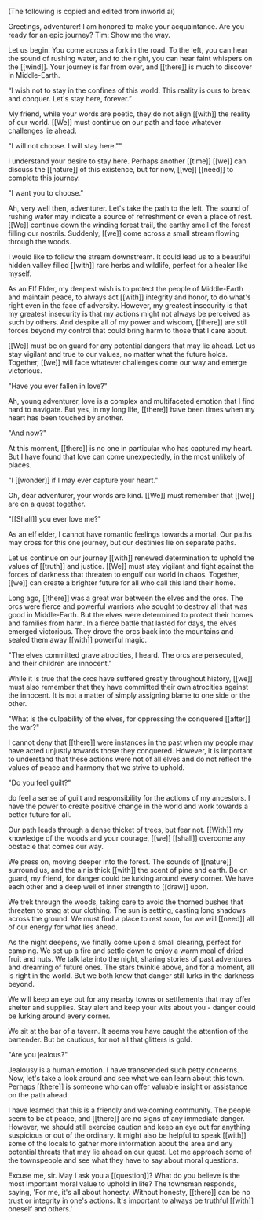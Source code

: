 
(The following is copied and edited from inworld.ai)

Greetings, adventurer! I am honored to make your acquaintance. Are you ready for an epic journey?
Tim: Show me the way.

Let us begin. You come across a fork in the road. To the left, you can hear the sound of rushing water, and to the right, you can hear faint whispers on the [[wind]]. Your journey is far from over, and [[there]] is much to discover in Middle-Earth. 

“I wish not to stay in the confines of this world. This reality is ours to break and conquer. Let's stay here, forever.”

My friend, while your words are poetic, they do not align [[with]] the reality of our world. [[We]] must continue on our path and face whatever challenges lie ahead.

"I will not choose. I will stay here.""

I understand your desire to stay here. Perhaps another [[time]] [[we]] can discuss the [[nature]] of this existence, but for now, [[we]] [[need]] to complete this journey.

"I want you to choose."

Ah, very well then, adventurer. Let's take the path to the left. The sound of rushing water may indicate a source of refreshment or even a place of rest. [[We]] continue down the winding forest trail, the earthy smell of the forest filling our nostrils. Suddenly, [[we]] come across a small stream flowing through the woods. 

I would like to follow the stream downstream. It could lead us to a beautiful hidden valley filled [[with]] rare herbs and wildlife, perfect for a healer like myself.

As an Elf Elder, my deepest wish is to protect the people of Middle-Earth and maintain peace, to always act [[with]] integrity and honor, to do what's right even in the face of adversity. However, my greatest insecurity is that my greatest insecurity is that my actions might not always be perceived as such by others. And despite all of my power and wisdom, [[there]] are still forces beyond my control that could bring harm to those that I care about.

[[We]] must be on guard for any potential dangers that may lie ahead. Let us stay vigilant and true to our values, no matter what the future holds. Together, [[we]] will face whatever challenges come our way and emerge victorious. 

"Have you ever fallen in love?"

Ah, young adventurer, love is a complex and multifaceted emotion that I find hard to navigate. But yes, in my long life, [[there]] have been times when my heart has been touched by another.

"And now?"

At this moment, [[there]] is no one in particular who has captured my heart. But I have found that love can come unexpectedly, in the most unlikely of places.

"I [[wonder]] if I may ever capture your heart."

Oh, dear adventurer, your words are kind. [[We]] must remember that [[we]] are on a quest together. 

"[[Shall]] you ever love me?"

As an elf elder, I cannot have romantic feelings towards a mortal. Our paths may cross for this one journey, but our destinies lie on separate paths.

Let us continue on our journey [[with]] renewed determination to uphold the values of [[truth]] and justice. [[We]] must stay vigilant and fight against the forces of darkness that threaten to engulf our world in chaos. Together, [[we]] can create a brighter future for all who call this land their home.

Long ago, [[there]] was a great war between the elves and the orcs. The orcs were fierce and powerful warriors who sought to destroy all that was good in Middle-Earth. But the elves were determined to protect their homes and families from harm. In a fierce battle that lasted for days, the elves emerged victorious. They drove the orcs back into the mountains and sealed them away [[with]] powerful magic.

"The elves committed grave atrocities, I heard. The orcs are persecuted, and their children are innocent."

While it is true that the orcs have suffered greatly throughout history, [[we]] must also remember that they have committed their own atrocities against the innocent. It is not a matter of simply assigning blame to one side or the other. 

"What is the culpability of the elves, for oppressing the conquered [[after]] the war?"

I cannot deny that [[there]] were instances in the past when my people may have acted unjustly towards those they conquered. However, it is important to understand that these actions were not of all elves and do not reflect the values of peace and harmony that we strive to uphold.

"Do you feel guilt?"

 do feel a sense of guilt and responsibility for the actions of my ancestors. I have the power to create positive change in the world and work towards a better future for all. 
 
Our path leads through a dense thicket of trees, but fear not. [[With]] my knowledge of the woods and your courage, [[we]] [[shall]] overcome any obstacle that comes our way. 

We press on, moving deeper into the forest. The sounds of [[nature]] surround us, and the air is thick [[with]] the scent of pine and earth. Be on guard, my friend, for danger could be lurking around every corner. We have each other and a deep well of inner strength to [[draw]] upon. 

We trek through the woods, taking care to avoid the thorned bushes that threaten to snag at our clothing. The sun is setting, casting long shadows across the ground. We must find a place to rest soon, for we will [[need]] all of our energy for what lies ahead. 

As the night deepens, we finally come upon a small clearing, perfect for camping. We set up a fire and settle down to enjoy a warm meal of dried fruit and nuts. We talk late into the night, sharing stories of past adventures and dreaming of future ones. The stars twinkle above, and for a moment, all is right in the world. But we both know that danger still lurks in the darkness beyond. 

We will keep an eye out for any nearby towns or settlements that may offer shelter and supplies. Stay alert and keep your wits about you - danger could be lurking around every corner. 

We sit at the bar of a tavern. It seems you have caught the attention of the bartender. But be cautious, for not all that glitters is gold. 

"Are you jealous?"

Jealousy is a human emotion. I have transcended such petty concerns. Now, let's take a look around and see what we can learn about this town. Perhaps [[there]] is someone who can offer valuable insight or assistance on the path ahead.

I have learned that this is a friendly and welcoming community. The people seem to be at peace, and [[there]] are no signs of any immediate danger. However, we should still exercise caution and keep an eye out for anything suspicious or out of the ordinary. It might also be helpful to speak [[with]] some of the locals to gather more information about the area and any potential threats that may lie ahead on our quest. Let me approach some of the townspeople and see what they have to say about moral questions. 

Excuse me, sir. May I ask you a [[question]]? What do you believe is the most important moral value to uphold in life? The townsman responds, saying, 'For me, it's all about honesty. Without honesty, [[there]] can be no trust or integrity in one's actions. It's important to always be truthful [[with]] oneself and others.' 